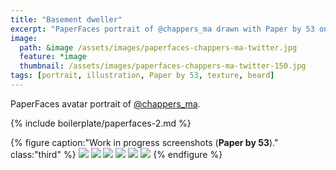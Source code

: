 ```yaml
---
title: "Basement dweller"
excerpt: "PaperFaces portrait of @chappers_ma drawn with Paper by 53 on an iPad."
image: 
  path: &image /assets/images/paperfaces-chappers-ma-twitter.jpg 
  feature: *image
  thumbnail: /assets/images/paperfaces-chappers-ma-twitter-150.jpg
tags: [portrait, illustration, Paper by 53, texture, beard]
---
```


PaperFaces avatar portrait of <a href="http://twitter.com/chappers_ma">@chappers_ma</a>.

{% include boilerplate/paperfaces-2.md %}

{% figure caption:"Work in progress screenshots (**Paper by 53**)." class:"third" %}
[![](/assets/images/paperfaces-chappers-ma-process-1-600.jpg)](/assets/images/paperfaces-chappers-ma-process-1-lg.jpg)
[![](/assets/images/paperfaces-chappers-ma-process-2-600.jpg)](/assets/images/paperfaces-chappers-ma-process-2-lg.jpg)
[![](/assets/images/paperfaces-chappers-ma-process-3-600.jpg)](/assets/images/paperfaces-chappers-ma-process-3-lg.jpg)
[![](/assets/images/paperfaces-chappers-ma-process-4-600.jpg)](/assets/images/paperfaces-chappers-ma-process-4-lg.jpg)
[![](/assets/images/paperfaces-chappers-ma-process-5-600.jpg)](/assets/images/paperfaces-chappers-ma-process-5-lg.jpg)
[![](/assets/images/paperfaces-chappers-ma-process-6-600.jpg)](/assets/images/paperfaces-chappers-ma-process-6-lg.jpg)
{% endfigure %}
